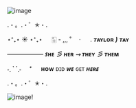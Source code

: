 ![image](https://github.com/whoist4y10r/whoist4y10r/assets/166577127/3c27d2c4-a19c-4a75-8255-ad405e49fcf5)

.・。.・゜✭・.


 ⋆⁺₊⋆ ☀︎ ⋆⁺₊⋆ 　 🀥 - ,,, ˚ 　· 　 .  ***ᴛ*****ᴀʏʟᴏʀ** ***)*** ***ᴛ*****ᴀʏ** 

——————        ***ꜱ*****ʜᴇ** ***彡*** ***ʜ*****ᴇʀ** ***⤑*** ***ᴛ*****ʜᴇʏ** ***彡*** ***ᴛ*****ʜᴇᴍ** 

 ***˗ˏˋ ´ˎ˗　 ⁺***
  　
**ʜᴏᴡ** ᴅɪᴅ ***ᴡᴇ*** ɢᴇᴛ ***ʜᴇʀᴇ*** 

.・。.・゜✭・.


![image!](https://github.com/whoist4y10r/whoist4y10r/assets/166577127/6352f335-861a-458f-9dde-9c0f0fd77be0)
